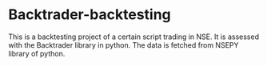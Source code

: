 # Backtrader-backtesting
This is a backtesting project of a certain script trading in NSE. It is assessed with the Backtrader library in python. The data is fetched from NSEPY library of python.
